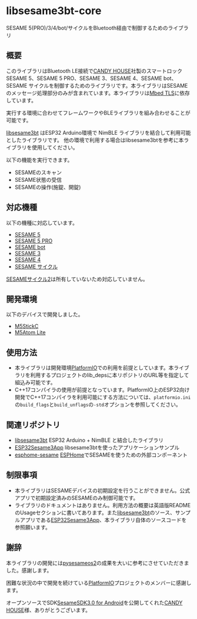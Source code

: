 # libsesame3bt-core
SESAME 5(PRO)/3/4/bot/サイクルをBluetooth経由で制御するためのライブラリ

## 概要
このライブラリはBluetooth LE接続で[CANDY HOUSE](https://jp.candyhouse.co/)社製のスマートロックSESAME 5、SESAME 5 PRO、SESAME 3、SESAME 4、SESAME bot、SESAME サイクルを制御するためのライブラリです。本ライブラリはSESAMEのメッセージ処理部分のみが含まれています。本ライブラリは[Mbed TLS](https://github.com/Mbed-TLS/mbedtls)に依存しています。

実行する環境に合わせてフレームワークやBLEライブラリを組み合わせることが可能です。

[libsesame3bt](https://github.com/homy-newfs8/libsesame3bt) はESP32 Arduino環境で NimBLE ライブラリを結合して利用可能としたライブラリです。
他の環境で利用する場合はlibsesame3btを参考に本ライブラリを使用してください。

以下の機能を実行できます。

- SESAMEのスキャン
- SESAME状態の受信
- SESAMEの操作(施錠、開錠)

## 対応機種
以下の機種に対応しています。
- [SESAME 5](https://jp.candyhouse.co/products/sesame5)
- [SESAME 5 PRO](https://jp.candyhouse.co/products/sesame5-pro)
- [SESAME bot](https://jp.candyhouse.co/products/sesame3-bot)
- [SESAME 3](https://jp.candyhouse.co/products/sesame3)
- [SESAME 4](https://jp.candyhouse.co/products/sesame4)
- [SESAME サイクル](https://jp.candyhouse.co/products/sesame3-bike)

[SESAMEサイクル2](https://jp.candyhouse.co/products/sesame-bike-2)は所有していないため対応していません。

## 開発環境
以下のデバイスで開発しました。
- [M5StickC](https://docs.m5stack.com/en/core/m5stickc)
- [M5Atom Lite](https://docs.m5stack.com/en/core/atom_lite)

## 使用方法
- 本ライブラリは開発環境[PlatformIO](https://platformio.org/)での利用を前提としています。本ライブラリを利用するプロジェクトのlib_depsに本リポジトリのURL等を指定して組込み可能です。
- C++17コンパイラの使用が前提となっています。PlatformIO上のESP32向け開発でC++17コンパイラを利用可能にする方法については、`platformio.ini`の`build_flags`と`build_unflags`の`-std`オプションを参照してください。

## 関連リポジトリ
- [libsesame3bt](https://github.com/homy-newfs8/libsesame3bt)
ESP32 Arduino + NimBLE と結合したライブラリ
- [ESP32Sesame3App](https://github.com/homy-newfs8/ESP32Sesame3App)
libsesame3btを使ったアプリケーションサンプル
- [esphome-sesame](https://github.com/homy-newfs8/esphome-sesame3)
[ESPHome](https://esphome.io/)でSESAMEを使うための外部コンポーネント

## 制限事項
- 本ライブラリはSESAMEデバイスの初期設定を行うことができません。公式アプリで初期設定済みのSESAMEのみ制御可能です。
- ライブラリのドキュメントはありません。利用方法の概要は英語版READMEのUsageセクションに書いてあります。また[libsesame3bt](https://github.com/homy-newfs8/libsesame3bt)のソース、サンプルアプリである[ESP32Sesame3App](https://github.com/homy-newfs8/ESP32Sesame3App)、本ライブラリ自体のソースコードを参照願います。

## 謝辞

本ライブラリの開発には[pysesameos2](https://github.com/mochipon/pysesameos2)の成果を大いに参考にさせていただきました。感謝します。

困難な状況の中で開発を続けている[PlatformIO](https://platformio.org/)プロジェクトのメンバーに感謝します。

オープンソースでSDK[SesameSDK3.0 for Android](https://github.com/CANDY-HOUSE/SesameSDK_Android_with_DemoApp)を公開してくれた[CANDY HOUSE](https://jp.candyhouse.co/)様、ありがとうございます。
